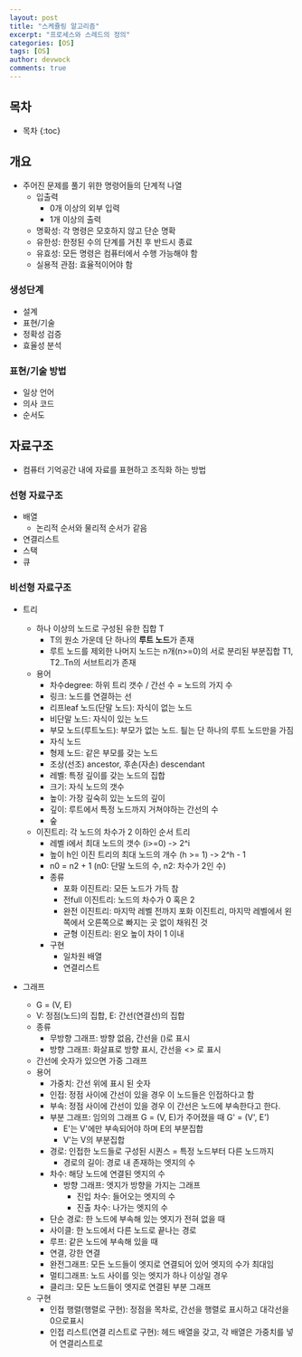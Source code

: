 ```yaml
---
layout: post
title: "스케쥴링 알고리즘"
excerpt: "프로세스와 스레드의 정의"
categories: [OS]
tags: [OS]
author: devwock
comments: true
---
```


## 목차

* 목차
{:toc}

## 개요

* 주어진 문제를 풀기 위한 명령어들의 단계적 나열
  * 입출력
    * 0개 이상의 외부 입력
    * 1개 이상의 출력
  * 명확성: 각 명령은 모호하지 않고 단순 명확
  * 유한성: 한정된 수의 단계를 거친 후 반드시 종료
  * 유효성: 모든 명령은 컴퓨터에서 수행 가능해야 함
  * 실용적 관점: 효율적이어야 함

### 생성단계

* 설계
* 표현/기술
* 정확성 검증
* 효율성 분석

### 표현/기술 방법

* 일상 언어
* 의사 코드
* 순서도

## 자료구조

* 컴퓨터 기억공간 내에 자료를 표현하고 조직화 하는 방법

### 선형 자료구조

* 배열
  * 논리적 순서와 물리적 순서가 같음
* 연결리스트
* 스택
* 큐

### 비선형 자료구조

* 트리
  * 하나 이상의 노드로 구성된 유한 집합 T
    * T의 원소 가운데 단 하나의 **루트 노드**가 존재
    * 루트 노드를 제외한 나머지 노드는 n개(n>=0)의 서로 분리된 부분집합 T1, T2..Tn의 서브트리가 존재
  * 용어
    * 차수degree: 하위 트리 갯수 / 간선 수 = 노드의 가지 수
    * 링크: 노드를 연결하는 선
    * 리프leaf 노드(단말 노드): 자식이 없는 노드
    * 비단말 노드: 자식이 있는 노드
    * 부모 노드(루트노드): 부모가 없는 노드. 틜는 단 하나의 루트 노드만을 가짐
    * 자식 노드
    * 형제 노드: 같은 부모를 갖는 노드
    * 조상(선조) ancestor, 후손(자손) descendant
    * 레벨: 특정 깊이를 갖는 노드의 집합
    * 크기: 자식 노드의 갯수
    * 높이: 가장 깊숙히 있는 노드의 깊이
    * 깊이: 루트에서 특정 노드까지 거쳐야하는 간선의 수
    * 숲
  * 이진트리: 각 노드의 차수가 2 이하인 순서 트리
    * 레벨 i에서 최대 노드의 갯수 (i>=0) -> 2^i
    * 높이 h인 이진 트리의 최대 노드의 개수 (h >= 1) -> 2^h - 1
    * n0 = n2 + 1 (n0: 단말 노드의 수, n2: 차수가 2인 수)
    * 종류
      * 포화 이진트리: 모든 노드가 가득 참
      * 전full 이진트리: 노드의 차수가 0 혹은 2
      * 완전 이진트리: 마지막 레벨 전까지 포화 이진트리, 마지막 레벨에서 왼쪽에서 오른쪽으로 빠지는 곳 없이 채워진 것
      * 균형 이진트리: 왼오 높이 차이 1 이내
    * 구현
      * 일차원 배열
      * 연결리스트

* 그래프
  * G = (V, E)
  * V: 정점(노드)의 집합, E: 간선(연결선)의 집합
  * 종류
    * 무방향 그래프: 방향 없음, 간선을 ()로 표시
    * 방향 그래프: 화살표로 방향 표시, 간선을 <> 로 표시
  * 간선에 숫자가 있으면 가중 그래프
  * 용어
    * 가중치: 간선 위에 표시 된 숫자
    * 인접: 정점 사이에 간선이 있을 경우 이 노드들은 인접하다고 함
    * 부속: 정점 사이에 간선이 있을 경우 이 간선은 노드에 부속한다고 한다.
    * 부분 그래프: 임의의 그래프 G = (V, E)가 주어졌을 때 G' = (V', E')
      * E'는 V'에만 부속되어야 하며 E의 부분집합
      * V'는 V의 부분집합
    * 경로: 인접한 노드들로 구성된 시퀀스 = 특정 노드부터 다른 노드까지
      * 경로의 길이: 경로 내 존재하는 엣지의 수
    * 차수: 해당 노드에 연결된 엣지의 수
      * 방향 그래프: 엣지가 방향을 가지는 그래프
        * 진입 차수: 들어오는 엣지의 수
        * 진출 차수: 나가는 엣지의 수
    * 단순 경로: 한 노드에 부속해 있는 엣지가 전혀 없을 때
    * 사이클: 한 노드에서 다른 노드로 끝나는 경로
    * 루프: 같은 노드에 부속해 있을 때
    * 연결, 강한 연결
    * 완전그래프: 모든 노드들이 엣지로 연결되어 있어 엣지의 수가 최대임
    * 멀티그래프: 노드 사이를 잇는 엣지가 하나 이상일 경우
    * 클리크: 모든 노드들이 엣지로 연결된 부분 그래프
  * 구현
    * 인접 행렬(행렬로 구현): 정점을 목차로, 간선을 행렬로 표시하고 대각선을 0으로표시
    * 인접 리스트(연결 리스트로 구현): 헤드 배열을 갖고, 각 배열은 가중치를 넣어 연결리스트로
